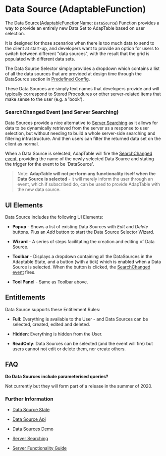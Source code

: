 # Data Source (AdaptableFunction)

The Data Source([AdaptableFunctionName](https://api.adaptabletools.com/modules/_src_predefinedconfig_common_types_.html#adaptablefunctionname): `DataSource`) Function provides a way to provide an entirely new Data Set to AdapTable based on user selection.

It is designed for those scenarios when there is too much data to send to the client at start-up, and developers want to provide an option for users to switch between different "data sources", with the result that the grid is populated with different data sets.

The Data Source Selector simply provides a dropdown which contains a list of all the data sources that are provided at design time through the DataSource section in [Predefined Config](https://api.adaptabletools.com/interfaces/_src_predefinedconfig_datasourcestate_.datasourcestate.html).

These Data Sources are simply text names that developers provide and will typically correspond to Stored Procedures or other server-related items that make sense to the user (e.g. a 'book').

### SearchChanged Event (and Server Searching)
Data Sources provide a nice alternative to [Server Searching](https://api.adaptabletools.com/interfaces/_src_adaptableoptions_searchoptions_.searchoptions.html#serversearchoption) as it allows for data to be dynamically retrieved from the server as a response to user selection, but without needing to build a whole server-side searching and filtering infrastructure.  And then users can filter the returned data set on the client as normal.

When a Data Source is selected, AdapTable will fire the [SearchChanged event](https://api.adaptabletools.com/interfaces/_src_api_events_searchchanged_.searchchangedeventargs.html), providing the name of the newly selected Data Source and stating the trigger for the event to be 'DataSource'.

> Note: **AdapTable will not perform any functionality itself when the Data Source is selected** - it will merely inform the user through an event, which if subscribed do, can be used to provide AdapTable with the new data source.

## UI Elements
Data Source includes the following UI Elements:

- **Popup** - Shows a list of existing Data Sources with *Edit* and *Delete* buttons.  Plus an *Add* button to start the Data Source Selector Wizard.

- **Wizard** - A series of steps facilitating the creation and editing of Data Source.

- **Toolbar** - Displays a dropdown containing all the DataSources in the Adaptable State, and a button (with a tick) which is enabled when a Data Source is selected.  When the button is clicked, the [SearchChanged event](https://api.adaptabletools.com/interfaces/_src_api_events_searchchanged_.searchchangedeventargs.html) fires.    

- **Tool Panel** - Same as Toolbar above.


## Entitlements
Data Source supports these Entitlement Rules:

- **Full**: Everything is available to the User - and Data Sources can be selected, created, edited and deleted.

- **Hidden**: Everything is hidden from the User.

- **ReadOnly**: Data Sources can be selected (and the event will fire) but users cannot not edit or delete them, nor create others.

## FAQ

**Do Data Sources include parameterised queries?**

Not currently but they will form part of a release in the summer of 2020.

### Further Information

- [Data Source State](https://api.adaptabletools.com/interfaces/_src_predefinedconfig_datasourcestate_.datasourcestate.html)

- [Data Source Api](https://api.adaptabletools.com/interfaces/_src_api_datasourceapi_.datasourceapi.html)

- [Data Sources Demo](https://demo.adaptabletools.com/search/aggriddatasourcedemo)

- [Server Searching](https://api.adaptabletools.com/interfaces/_src_adaptableoptions_searchoptions_.searchoptions.html#serversearchoption)

- [Server Functionality Guide](../guides/adaptable-server-functionality-guide.md)
